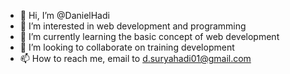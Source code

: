 - 👋 Hi, I’m @DanielHadi
- 👀 I’m interested in web development and programming
- 🌱 I’m currently learning the basic concept of web development
- 💞️ I’m looking to collaborate on training development
- 📫 How to reach me, email to d.suryahadi01@gmail.com

<!---
DanielHadi/DanielHadi is a ✨ special ✨ repository because its `README.md` (this file) appears on your GitHub profile.
You can click the Preview link to take a look at your changes.
--->
